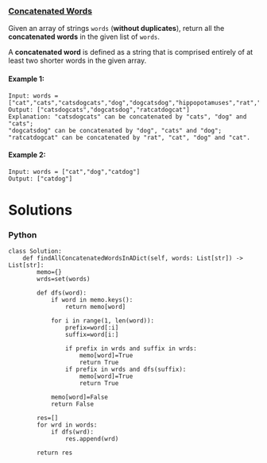 ### [Concatenated Words](https://leetcode.com/problems/concatenated-words/) <br>

Given an array of strings `words` (**without duplicates**), return all the **concatenated words** in the given list of `words`.

A **concatenated word** is defined as a string that is comprised entirely of at least two shorter words in the given array.

#### Example 1:

```
Input: words = ["cat","cats","catsdogcats","dog","dogcatsdog","hippopotamuses","rat","ratcatdogcat"]
Output: ["catsdogcats","dogcatsdog","ratcatdogcat"]
Explanation: "catsdogcats" can be concatenated by "cats", "dog" and "cats"; 
"dogcatsdog" can be concatenated by "dog", "cats" and "dog"; 
"ratcatdogcat" can be concatenated by "rat", "cat", "dog" and "cat".

```

#### Example 2:

```
Input: words = ["cat","dog","catdog"]
Output: ["catdog"]

```

# Solutions

### Python
```
class Solution:
    def findAllConcatenatedWordsInADict(self, words: List[str]) -> List[str]:
        memo={}
        wrds=set(words)
        
        def dfs(word):
            if word in memo.keys():
                return memo[word]
            
            for i in range(1, len(word)):
                prefix=word[:i]
                suffix=word[i:]
                
                if prefix in wrds and suffix in wrds:
                    memo[word]=True
                    return True
                if prefix in wrds and dfs(suffix):
                    memo[word]=True
                    return True
                
            memo[word]=False    
            return False
        
        res=[]
        for wrd in words:
            if dfs(wrd):
                res.append(wrd)
        
        return res

```
